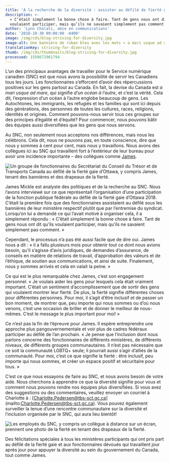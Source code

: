 ```yaml
---
title: 'À la recherche de la diversité : assister au défilé de fierté gaie d’Ottawa'
description: >-
  « C’était simplement la bonne chose à faire. Tant de gens nous ont dit qu’ils
  voulaient participer, mais qu’ils ne savaient simplement pas comment. »
author: 'Lynn Chalati, amie en communications'
date: '2018-10-30 09:00:00 -0400'
image: /img/cds/blog-striving-for-diversity.jpg
image-alt: Une bannière de ruban bleu avec les mots « a mari usque ad mare » en jaune.
translationKey: striving-for-diversity
thumb: /img/cds/thumbnails/blog-striving-for-diversity.jpg
processed: 1550672961794
---
```


L’un des principaux avantages de travailler pour le Service numérique canadien (SNC) est que nous avons la possibilité de servir les Canadiens tous les jours. Les fonctionnaires s’efforcent d’avoir des répercussions positives sur les gens partout au Canada. En fait, la devise du Canada est *a mari usque ad mare*, qui signifie *d’un océan à l’autre*, et c’est la vérité. Cela dit, l’expression d’un océan à l’autre englobe beaucoup de gens. Les Autochtones, les immigrants, les réfugiés et les familles qui sont ici depuis des générations, des personnes de toutes les cultures, races, religions, identités et origines. Comment pouvons-nous servir tous ces groupes sur des principes d’égalité et d’équité? Pour commencer, nous pouvons bâtir des équipes aussi diversifiées que les gens que nous servons.

Au SNC, non seulement nous acceptons nos différences, mais nous les célébrons. Cela dit, nous ne pouvons pas, en toute conscience, dire que nous y sommes à cent pour cent, mais nous y travaillons. Nous avons des collègues ici au SNC qui travaillent fort à l’extérieur de leur bureau pour avoir une incidence importante – des collègues comme [James](https://twitter.com/james_mickle). 

![Un groupe de fonctionnaires du Secrétariat du Conseil du Trésor et de Transports Canada au défilé de la fierté gaie d’Ottawa, y compris James, tenant des bannières et des drapeaux de la fierté.](https://cds-website-assets-prod.s3.ca-central-1.amazonaws.com/blog_striving_for_diversity2_0776f89436.jpg)

James Mickle est analyste des politiques et de la recherche au SNC. Nous l’avons interviewé sur ce que représentait l’organisation d’une participation de la fonction publique fédérale au défilé de la fierté gaie d’Ottawa 2018. C’était la première fois que des fonctionnaires assistaient au défilé sous les bannières de leur ministère respectif plutôt que par l’entremise du syndicat. Lorsqu’on lui a demandé ce qui l’avait motivé à organiser cela, il a simplement répondu : « C’était simplement la bonne chose à faire. Tant de gens nous ont dit qu’ils voulaient participer, mais qu’ils ne savaient simplement pas comment. »

Cependant, le processus n’a pas été aussi facile que de dire oui. James nous a dit : « il a fallu plusieurs mois pour obtenir tout ce dont nous avions besoin, qu’il s’agisse d’avis juridiques, de demandes d’assurance, de conseils en matière de relations de travail, d’approbation des valeurs et de l’éthique, de soutien aux communications, et ainsi de suite. Finalement, nous y sommes arrivés et cela en valait la peine. »

Ce qui est le plus remarquable chez James, c’est son engagement personnel. « Je voulais aider les gens pour lesquels cela était vraiment important. C’était un sentiment d’accomplissement que de sortir des gens qui voulaient montrer leur fierté. De plus, la fierté signifie différentes choses pour différentes personnes. Pour moi, il s’agit d’être inclusif et de passer un bon moment, de montrer que, peu importe qui nous sommes ou d’où nous venons, c’est une occasion de briller et de donner le meilleur de nous-mêmes. C’est le message le plus important pour moi! »

Ce n’est pas la fin de l’épreuve pour James. Il espère entreprendre une approche plus pangouvernementale et voir plus de cadres fédéraux participer au défilé de l’an prochain. « Je pense que l’inclusion dont nous parlons concerne des fonctionnaires de différents ministères, de différents niveaux, de différents groupes communautaires. Il n’est pas nécessaire que ce soit la communauté LGBTQ+ seule; il pourrait aussi s’agir d’alliés de la communauté. Pour moi, c’est ce que signifie la fierté : être inclusif, peu importe qui nous sommes, et créer un espace positif et sécuritaire pour tous. »

C’est ce que nous essayons de faire au SNC, et nous avons besoin de votre aide. Nous cherchons à apprendre ce que la diversité signifie pour vous et comment nous pouvons rendre nos équipes plus diversifiées. Si vous avez des suggestions ou des commentaires, veuillez envoyer un courriel à Charlotte à : [Charlotte.Pedersen@tbs-sct.gc.ca] (mailto:Charlotte.Pedersen@tbs-sct.gc.ca). Vous pouvez également surveiller la tenue d’une rencontre communautaire sur la diversité et l’inclusion organisée par le SNC, qui aura lieu bientôt!

![Les employés du SNC, y compris un collègue à distance sur un écran, prennent une photo de la fierté en tenant des drapeaux de la fierté.](https://cds-website-assets-prod.s3.ca-central-1.amazonaws.com/blog_striving_for_diversity_7cb58475fa.jpg)

Des félicitations spéciales à tous les ministères participants qui ont pris part au défilé de la fierté gaie et aux fonctionnaires dévoués qui travaillent jour après jour pour appuyer la diversité au sein du gouvernement du Canada, tout comme James.



